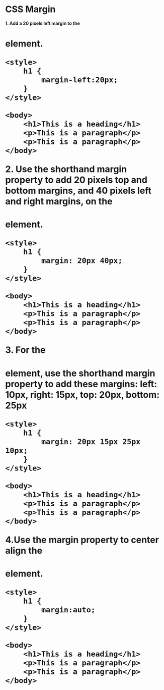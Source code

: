 # **CSS Margin**

**1. Add a 20 pixels left margin to the <h1> element.**

```
<style>
    h1 {
        margin-left:20px;
    }
</style>

<body>
    <h1>This is a heading</h1>
    <p>This is a paragraph</p>
    <p>This is a paragraph</p>
</body>
```

**2. Use the shorthand margin property to add 20 pixels top and bottom margins, and 40 pixels left and right margins, on the <h1> element.**

```
<style>
    h1 {
        margin: 20px 40px;
    }
</style>

<body>
    <h1>This is a heading</h1>
    <p>This is a paragraph</p>
    <p>This is a paragraph</p>
</body>
```

**3. For the <h1> element, use the shorthand margin property to add these margins: left: 10px, right: 15px, top: 20px, bottom: 25px**

```
<style>
    h1 {
        margin: 20px 15px 25px 10px;
    }
</style>

<body>
    <h1>This is a heading</h1>
    <p>This is a paragraph</p>
    <p>This is a paragraph</p>
</body>
```

**4.Use the margin property to center align the <h1> element.**

```
<style>
    h1 {
        margin:auto;
    }
</style>

<body>
    <h1>This is a heading</h1>
    <p>This is a paragraph</p>
    <p>This is a paragraph</p>
</body>
```